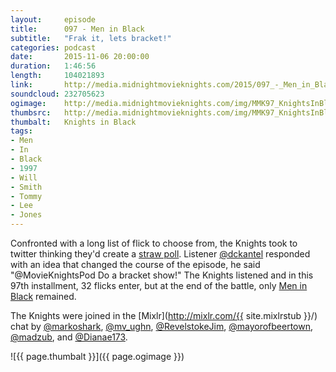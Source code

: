 ```yaml
---
layout:     episode
title:      097 - Men in Black
subtitle:   "Frak it, lets bracket!"
categories: podcast
date:       2015-11-06 20:00:00
duration:   1:46:56
length:     104021893
link:       http://media.midnightmovieknights.com/2015/097_-_Men_in_Black.m4a
soundcloud: 232705623
ogimage:    http://media.midnightmovieknights.com/img/MMK97_KnightsInBlack-750x750.png
thumbsrc:   http://media.midnightmovieknights.com/img/MMK97_KnightsInBlack-200x200.png
thumbalt:   Knights in Black
tags:
- Men
- In
- Black
- 1997
- Will
- Smith
- Tommy
- Lee
- Jones
---
```

Confronted with a long list of flick to choose from, the Knights took to twitter thinking they'd create a [straw poll](http://strawpoll.me). Listener [@dckantel](https://twitter.com/dckantel) responded with an idea that changed the course of the episode, he said "@MovieKnightsPod Do a bracket show!" The Knights listened and in this 97th installment, 32 flicks enter, but at the end of the battle, only [Men in Black](http://www.imdb.com/title/tt0119654/) remained.  

The Knights were joined in the [Mixlr](http://mixlr.com/{{ site.mixlrstub }}/) chat by [@markoshark](https://twitter.com/markoshark), [@mv_ughn](https://twitter.com/mv_ughn), [@RevelstokeJim](https://twitter.com/RevelstokeJim), [@mayorofbeertown](https://twitter.com/mayorofbeertown), [@madzub](https://twitter.com/madzub), and [@Dianae173](https://twitter.com/Dianae173).

![{{ page.thumbalt }}]({{ page.ogimage }})
